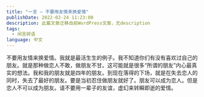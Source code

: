 ```yaml
---
title: "一言 — 不要用友情来换爱情"
publishDate: 2022-02-24 11:23:00 
description: 此篇文章迁移自前WordPress文章，无description
tags:
  - 闲言碎语
language: 中文
---
```


不要用友情来换爱情。我就是最活生生的例子。我不知道你们有没有喜欢过自己的朋友。就是那种做恋人不敢，做朋友不甘。这可能就是很多“所谓的朋友”内心最真实的想法。我和我的朋友就是四年的朋友。到现在落得的下场，就是在失去恋人的同时，失去了最好的朋友。要是当初忍住做朋友就好了。朋友可以成为恋人。但是恋人不可以成为朋友。请不要用一辈子的友谊，虚幻来转瞬即逝的爱情。
